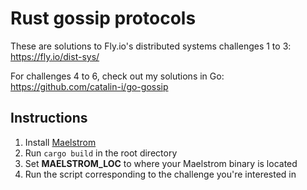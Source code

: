 # Rust gossip protocols

These are solutions to Fly.io's distributed systems challenges 1 to 3: https://fly.io/dist-sys/

For challenges 4 to 6, check out my solutions in Go: https://github.com/catalin-i/go-gossip

## Instructions

1. Install [Maelstrom](https://github.com/jepsen-io/maelstrom)
2. Run `cargo build` in the root directory
3. Set **MAELSTROM_LOC** to where your Maelstrom binary is located
4. Run the script corresponding to the challenge you're interested in
